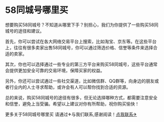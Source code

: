 # 58同城号哪里买

想要购买58同城号？不知道从哪里下手？别担心，我们为你提供了一些购买58同城号的途径和建议。

首先，你可以尝试在各大网络交易平台上搜索，比如淘宝、京东等。在这些平台上，往往有很多卖家出售58同城号，你可以通过筛选价格、信誉等条件来选择合适的卖家。

其次，你也可以选择通过一些专业的第三方平台来购买58同城号，这些平台通常会提供更加安全可靠的交易环境，保障买家的权益。

另外，你还可以尝试通过一些社交渠道，比如微信群、QQ群等，向身边的朋友或者行业内的人士寻求帮助，或许会有人可以帮你找到合适的资源。

总的来说，购买58同城号的途径有很多，但无论选择哪种方式，都需要注意安全和信誉，避免上当受骗。希望以上建议对你有所帮助，祝你购买愉快！

更多关于58同城号哪里买 请通过✈与我们联系,感谢阅读！[点我联系✈](https://cdn.G208.com)